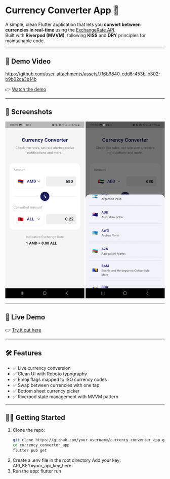 # Currency Converter App 💱

A simple, clean Flutter application that lets you **convert between currencies in real-time** using the [ExchangeRate API](https://www.exchangerate-api.com/).  
Built with **Riverpod (MVVM)**, following **KISS** and **DRY** principles for maintainable code.

---

## 🎥 Demo Video
<p align="center">


https://github.com/user-attachments/assets/7f6b9840-cdd6-453b-b302-b9b62ca3b14b


</p>

👉 [Watch the demo](YOUR_VIDEO_LINK_HERE)

---

## 📸 Screenshots
<p align="center">
  <img src="assets/screenshots/coinbase2.jpg" alt="Conversion Example" width="250"/>
  <img src="assets/screenshots/coinbase3.jpg" alt="Conversion Example" width="250"/>
</p>

---




## 🚀 Live Demo
👉 [Try it out here](YOUR_DEPLOYED_LINK_HERE)

---

## 🛠️ Features
- ✅ Live currency conversion
- ✅ Clean UI with Roboto typography
- ✅ Emoji flags mapped to ISO currency codes
- ✅ Swap between currencies with one tap
- ✅ Bottom sheet currency picker
- ✅ Riverpod state management with MVVM pattern

---

## 🧑‍💻 Getting Started

1. Clone the repo:
   ```bash
   git clone https://github.com/your-username/currency_converter_app.git
   cd currency_converter_app
   flutter pub get
2. Create a .env file in the root directory Add your key:
   API_KEY=your_api_key_here
3. Run the app:
    flutter run
